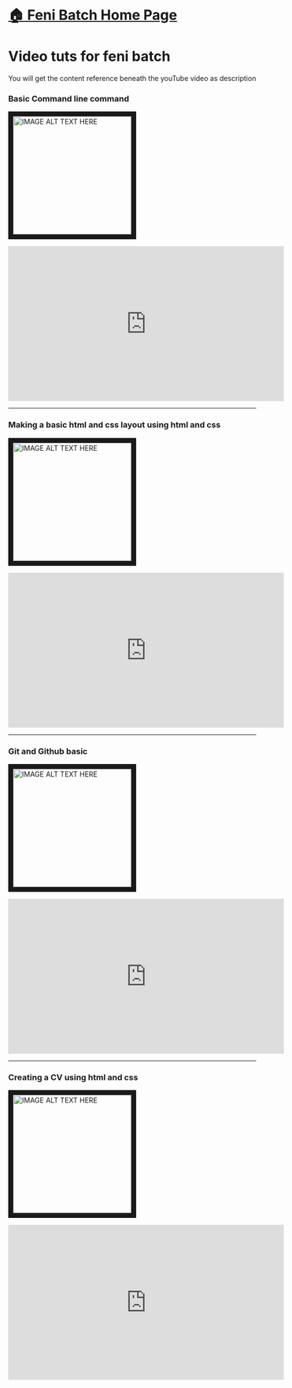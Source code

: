 # [:house: Feni Batch Home Page](http://poloey.github.io/feni)
# Video tuts for feni batch
You will get the content reference beneath the youTube video as description   

### Basic Command line command 
<a href="http://www.youtube.com/watch?feature=player_embedded&v=jFnxQhRrZcA
" target="_blank"><img src="http://img.youtube.com/vi/jFnxQhRrZcA/0.jpg" 
alt="IMAGE ALT TEXT HERE" width="240" border="10" /></a>
<iframe width="560" height="315" src="https://www.youtube.com/embed/jFnxQhRrZcA" frameborder="0" allowfullscreen></iframe>

---


### Making a basic html and css layout using html and css
<a href="http://www.youtube.com/watch?feature=player_embedded&v=X2NdRl9lCtc
" target="_blank"><img src="http://img.youtube.com/vi/X2NdRl9lCtc/0.jpg" 
alt="IMAGE ALT TEXT HERE" width="240" border="10" /></a>
<iframe width="560" height="315" src="https://www.youtube.com/embed/X2NdRl9lCtc" frameborder="0" allowfullscreen></iframe>

---

### Git and Github basic
<a href="http://www.youtube.com/watch?feature=player_embedded&v=ZQeMstlL-gQ
" target="_blank"><img src="http://img.youtube.com/vi/ZQeMstlL-gQ/0.jpg" 
alt="IMAGE ALT TEXT HERE" width="240" border="10" /></a>
<iframe width="560" height="315" src="https://www.youtube.com/embed/ZQeMstlL-gQ" frameborder="0" allowfullscreen></iframe>

---



### Creating a CV using html and css
<a href="http://www.youtube.com/watch?feature=player_embedded&v=ezLIJdqWHrw
" target="_blank"><img src="http://img.youtube.com/vi/ezLIJdqWHrw/0.jpg" 
alt="IMAGE ALT TEXT HERE" width="240" border="10" /></a>
<iframe width="560" height="315" src="https://www.youtube.com/embed/ezLIJdqWHrw" frameborder="0" allowfullscreen></iframe>

